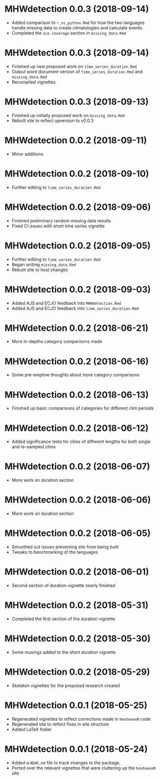 # MHWdetection 0.0.3  (2018-09-14)

* Added comparison to `r_vs_python.Rmd` for how the two languages handle
  missing data to create climatologies and calculate events.
* Completed the `Ice coverage` section in `missing_data.Rmd`

# MHWdetection 0.0.3  (2018-09-14)

* Finished up new proposed work on `time_series_duration.Rmd`
* Output word document version of `time_series_duration.Rmd` and `missing_data.Rmd`
* Recompiled vignettes

# MHWdetection 0.0.3  (2018-09-13)

* Finished up initially proposed work on `missing_data.Rmd`
* Rebuilt site to reflect upversion to v0.0.3

# MHWdetection 0.0.2  (2018-09-11)

* Minor additions

# MHWdetection 0.0.2  (2018-09-10)

* Further editing to `time_series_duration.Rmd`

# MHWdetection 0.0.2  (2018-09-06)

* Finished preliminary random missing data results
* Fixed CI issues with short time series vignette

# MHWdetection 0.0.2  (2018-09-05)

* Further editing to `time_series_duration.Rmd`
* Began writing `missing_data.Rmd`
* Rebuilt site to host changes

# MHWdetection 0.0.2  (2018-09-03)

* Added AJS and ECJO feedback into `MHWdetection.Rmd`
* Added AJS and ECJO feedback into `time_series_duration.Rmd`

# MHWdetection 0.0.2  (2018-06-21)

* More in-depths category comparisons made

# MHWdetection 0.0.2  (2018-06-16)

* Some pre-emptive thoughts about more category comparisons

# MHWdetection 0.0.2  (2018-06-13)

* Finished up basic comparisons of categories for different clim periods

# MHWdetection 0.0.2  (2018-06-12)

* Added significance tests for clims of different lengths for both single and re-sampled clims

# MHWdetection 0.0.2  (2018-06-07)

* More work on duration section

# MHWdetection 0.0.2  (2018-06-06)

* More work on duration section

# MHWdetection 0.0.2  (2018-06-05)

* Smoothed out issues preventing site from being built
* Tweaks to benchmarking of the languages

# MHWdetection 0.0.2  (2018-06-01)

* Second section of duration vignette nearly finished

# MHWdetection 0.0.2  (2018-05-31)

* Completed the first section of the duration vignette

# MHWdetection 0.0.2  (2018-05-30)

* Some musings added to the short duration vignette

# MHWdetection 0.0.2  (2018-05-29)

* Skeleton vignettes for the proposed research created

# MHWdetection 0.0.1  (2018-05-25)

* Regenerated vignettes to reflect corrections made in `heatwaveR` code
* Regenerated site to reflect fixes in site structure
* Added LaTeX folder 

# MHWdetection 0.0.1  (2018-05-24)

* Added a `NEWS.md` file to track changes to the package.
* Ported over the relevant vignettes that were cluttering up the `heatwaveR` site

